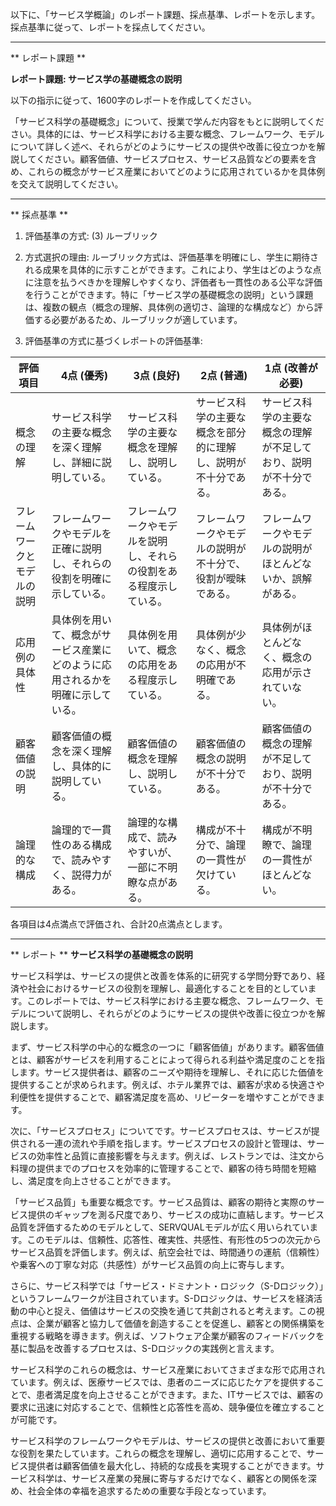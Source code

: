 以下に、「サービス学概論」のレポート課題、採点基準、レポートを示します。採点基準に従って、レポートを採点してください。

---------------------------------------
** レポート課題 **

**レポート課題: サービス学の基礎概念の説明**

以下の指示に従って、1600字のレポートを作成してください。

「サービス科学の基礎概念」について、授業で学んだ内容をもとに説明してください。具体的には、サービス科学における主要な概念、フレームワーク、モデルについて詳しく述べ、それらがどのようにサービスの提供や改善に役立つかを解説してください。顧客価値、サービスプロセス、サービス品質などの要素を含め、これらの概念がサービス産業においてどのように応用されているかを具体例を交えて説明してください。

---------------------------------------
** 採点基準 **

1. 評価基準の方式: (3) ルーブリック

2. 方式選択の理由:
ルーブリック方式は、評価基準を明確にし、学生に期待される成果を具体的に示すことができます。これにより、学生はどのような点に注意を払うべきかを理解しやすくなり、評価者も一貫性のある公平な評価を行うことができます。特に「サービス学の基礎概念の説明」という課題は、複数の観点（概念の理解、具体例の適切さ、論理的な構成など）から評価する必要があるため、ルーブリックが適しています。

3. 評価基準の方式に基づくレポートの評価基準:

| 評価項目          | 4点 (優秀)                                                                 | 3点 (良好)                                                               | 2点 (普通)                                                               | 1点 (改善が必要)                                                         |
|-------------------|-----------------------------------------------------------------------------|-------------------------------------------------------------------------|-------------------------------------------------------------------------|---------------------------------------------------------------------------|
| 概念の理解        | サービス科学の主要な概念を深く理解し、詳細に説明している。                   | サービス科学の主要な概念を理解し、説明している。                         | サービス科学の主要な概念を部分的に理解し、説明が不十分である。           | サービス科学の主要な概念の理解が不足しており、説明が不十分である。       |
| フレームワークとモデルの説明 | フレームワークやモデルを正確に説明し、それらの役割を明確に示している。 | フレームワークやモデルを説明し、それらの役割をある程度示している。     | フレームワークやモデルの説明が不十分で、役割が曖昧である。               | フレームワークやモデルの説明がほとんどないか、誤解がある。               |
| 応用例の具体性    | 具体例を用いて、概念がサービス産業にどのように応用されるかを明確に示している。 | 具体例を用いて、概念の応用をある程度示している。                         | 具体例が少なく、概念の応用が不明確である。                               | 具体例がほとんどなく、概念の応用が示されていない。                       |
| 顧客価値の説明    | 顧客価値の概念を深く理解し、具体的に説明している。                           | 顧客価値の概念を理解し、説明している。                                   | 顧客価値の概念の説明が不十分である。                                     | 顧客価値の概念の理解が不足しており、説明が不十分である。                 |
| 論理的な構成      | 論理的で一貫性のある構成で、読みやすく、説得力がある。                       | 論理的な構成で、読みやすいが、一部に不明瞭な点がある。                   | 構成が不十分で、論理の一貫性が欠けている。                               | 構成が不明瞭で、論理の一貫性がほとんどない。                             |

各項目は4点満点で評価され、合計20点満点とします。

---------------------------------------
** レポート **
**サービス科学の基礎概念の説明**

サービス科学は、サービスの提供と改善を体系的に研究する学問分野であり、経済や社会におけるサービスの役割を理解し、最適化することを目的としています。このレポートでは、サービス科学における主要な概念、フレームワーク、モデルについて説明し、それらがどのようにサービスの提供や改善に役立つかを解説します。

まず、サービス科学の中心的な概念の一つに「顧客価値」があります。顧客価値とは、顧客がサービスを利用することによって得られる利益や満足度のことを指します。サービス提供者は、顧客のニーズや期待を理解し、それに応じた価値を提供することが求められます。例えば、ホテル業界では、顧客が求める快適さや利便性を提供することで、顧客満足度を高め、リピーターを増やすことができます。

次に、「サービスプロセス」についてです。サービスプロセスは、サービスが提供される一連の流れや手順を指します。サービスプロセスの設計と管理は、サービスの効率性と品質に直接影響を与えます。例えば、レストランでは、注文から料理の提供までのプロセスを効率的に管理することで、顧客の待ち時間を短縮し、満足度を向上させることができます。

「サービス品質」も重要な概念です。サービス品質は、顧客の期待と実際のサービス提供のギャップを測る尺度であり、サービスの成功に直結します。サービス品質を評価するためのモデルとして、SERVQUALモデルが広く用いられています。このモデルは、信頼性、応答性、確実性、共感性、有形性の5つの次元からサービス品質を評価します。例えば、航空会社では、時間通りの運航（信頼性）や乗客への丁寧な対応（共感性）がサービス品質の向上に寄与します。

さらに、サービス科学では「サービス・ドミナント・ロジック（S-Dロジック）」というフレームワークが注目されています。S-Dロジックは、サービスを経済活動の中心と捉え、価値はサービスの交換を通じて共創されると考えます。この視点は、企業が顧客と協力して価値を創造することを促進し、顧客との関係構築を重視する戦略を導きます。例えば、ソフトウェア企業が顧客のフィードバックを基に製品を改善するプロセスは、S-Dロジックの実践例と言えます。

サービス科学のこれらの概念は、サービス産業においてさまざまな形で応用されています。例えば、医療サービスでは、患者のニーズに応じたケアを提供することで、患者満足度を向上させることができます。また、ITサービスでは、顧客の要求に迅速に対応することで、信頼性と応答性を高め、競争優位を確立することが可能です。

サービス科学のフレームワークやモデルは、サービスの提供と改善において重要な役割を果たしています。これらの概念を理解し、適切に応用することで、サービス提供者は顧客価値を最大化し、持続的な成長を実現することができます。サービス科学は、サービス産業の発展に寄与するだけでなく、顧客との関係を深め、社会全体の幸福を追求するための重要な手段となっています。


